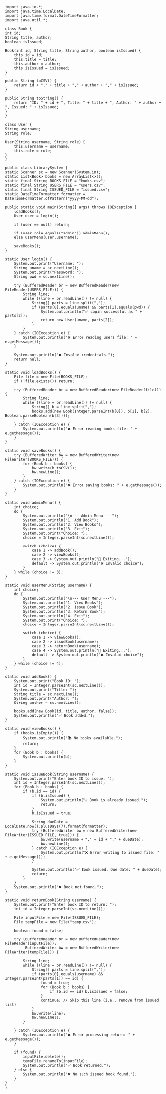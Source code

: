 

    import java.io.*;
    import java.time.LocalDate;
    import java.time.format.DateTimeFormatter;
    import java.util.*;

    class Book {
    int id;
    String title, author;
    boolean isIssued;

    Book(int id, String title, String author, boolean isIssued) {
        this.id = id;
        this.title = title;
        this.author = author;
        this.isIssued = isIssued;
    }

    public String toCSV() {
        return id + "," + title + "," + author + "," + isIssued;
    }

    public String toString() {
        return "ID: " + id + ", Title: " + title + ", Author: " + author + ", Issued: " + isIssued;
    }
    }

    class User {
    String username;
    String role;

    User(String username, String role) {
        this.username = username;
        this.role = role;
    }
    }

    public class LibrarySystem {
    static Scanner sc = new Scanner(System.in);
    static List<Book> books = new ArrayList<>();
    static final String BOOKS_FILE = "books.csv";
    static final String USERS_FILE = "users.csv";
    static final String ISSUED_FILE = "issued.csv";
    static DateTimeFormatter formatter = DateTimeFormatter.ofPattern("yyyy-MM-dd");

    public static void main(String[] args) throws IOException {
        loadBooks();
        User user = login();

        if (user == null) return;

        if (user.role.equals("admin")) adminMenu();
        else userMenu(user.username);

        saveBooks();
    }

    static User login() {
        System.out.print("Username: ");
        String uname = sc.nextLine();
        System.out.print("Password: ");
        String pwd = sc.nextLine();

        try (BufferedReader br = new BufferedReader(new FileReader(USERS_FILE))) {
            String line;
            while ((line = br.readLine()) != null) {
                String[] parts = line.split(",");
                if (parts[0].equals(uname) && parts[1].equals(pwd)) {
                    System.out.println("✅ Login successful as " + parts[2]);
                    return new User(uname, parts[2]);
                }
            }
        } catch (IOException e) {
            System.out.println("❌ Error reading users file: " + e.getMessage());
        }

        System.out.println("❌ Invalid credentials.");
        return null;
    }

    static void loadBooks() {
        File file = new File(BOOKS_FILE);
        if (!file.exists()) return;

        try (BufferedReader br = new BufferedReader(new FileReader(file))) {
            String line;
            while ((line = br.readLine()) != null) {
                String[] b = line.split(",");
                books.add(new Book(Integer.parseInt(b[0]), b[1], b[2], Boolean.parseBoolean(b[3])));
            }
        } catch (IOException e) {
            System.out.println("❌ Error reading books file: " + e.getMessage());
        }
    }

    static void saveBooks() {
        try (BufferedWriter bw = new BufferedWriter(new FileWriter(BOOKS_FILE))) {
            for (Book b : books) {
                bw.write(b.toCSV());
                bw.newLine();
            }
        } catch (IOException e) {
            System.out.println("❌ Error saving books: " + e.getMessage());
        }
    }

    static void adminMenu() {
        int choice;
        do {
            System.out.println("\n--- Admin Menu ---");
            System.out.println("1. Add Book");
            System.out.println("2. View Books");
            System.out.println("3. Exit");
            System.out.print("Choice: ");
            choice = Integer.parseInt(sc.nextLine());

            switch (choice) {
                case 1 -> addBook();
                case 2 -> viewBooks();
                case 3 -> System.out.println("👋 Exiting...");
                default -> System.out.println("❌ Invalid choice");
            }
        } while (choice != 3);
    }

    static void userMenu(String username) {
        int choice;
        do {
            System.out.println("\n--- User Menu ---");
            System.out.println("1. View Books");
            System.out.println("2. Issue Book");
            System.out.println("3. Return Book");
            System.out.println("4. Exit");
            System.out.print("Choice: ");
            choice = Integer.parseInt(sc.nextLine());

            switch (choice) {
                case 1 -> viewBooks();
                case 2 -> issueBook(username);
                case 3 -> returnBook(username);
                case 4 -> System.out.println("👋 Exiting...");
                default -> System.out.println("❌ Invalid choice");
            }
        } while (choice != 4);
    }

    static void addBook() {
        System.out.print("Book ID: ");
        int id = Integer.parseInt(sc.nextLine());
        System.out.print("Title: ");
        String title = sc.nextLine();
        System.out.print("Author: ");
        String author = sc.nextLine();

        books.add(new Book(id, title, author, false));
        System.out.println("✅ Book added.");
    }

    static void viewBooks() {
        if (books.isEmpty()) {
            System.out.println("📚 No books available.");
            return;
        }
        for (Book b : books) {
            System.out.println(b);
        }
    }

    static void issueBook(String username) {
        System.out.print("Enter book ID to issue: ");
        int id = Integer.parseInt(sc.nextLine());
        for (Book b : books) {
            if (b.id == id) {
                if (b.isIssued) {
                    System.out.println("⚠️ Book is already issued.");
                    return;
                }
                b.isIssued = true;

                String dueDate = LocalDate.now().plusDays(7).format(formatter);
                try (BufferedWriter bw = new BufferedWriter(new FileWriter(ISSUED_FILE, true))) {
                    bw.write(username + "," + id + "," + dueDate);
                    bw.newLine();
                } catch (IOException e) {
                    System.out.println("❌ Error writing to issued file: " + e.getMessage());
                }

                System.out.println("✅ Book issued. Due date: " + dueDate);
                return;
            }
        }
        System.out.println("❌ Book not found.");
    }

    static void returnBook(String username) {
        System.out.print("Enter book ID to return: ");
        int id = Integer.parseInt(sc.nextLine());

        File inputFile = new File(ISSUED_FILE);
        File tempFile = new File("temp.csv");

        boolean found = false;

        try (BufferedReader br = new BufferedReader(new FileReader(inputFile));
             BufferedWriter bw = new BufferedWriter(new FileWriter(tempFile))) {

            String line;
            while ((line = br.readLine()) != null) {
                String[] parts = line.split(",");
                if (parts[0].equals(username) && Integer.parseInt(parts[1]) == id) {
                    found = true;
                    for (Book b : books) {
                        if (b.id == id) b.isIssued = false;
                    }
                    continue; // Skip this line (i.e., remove from issued list)
                }
                bw.write(line);
                bw.newLine();
            }

        } catch (IOException e) {
            System.out.println("❌ Error processing return: " + e.getMessage());
        }

        if (found) {
            inputFile.delete();
            tempFile.renameTo(inputFile);
            System.out.println("✅ Book returned.");
        } else {
            System.out.println("❌ No such issued book found.");
        }
    }
    }
